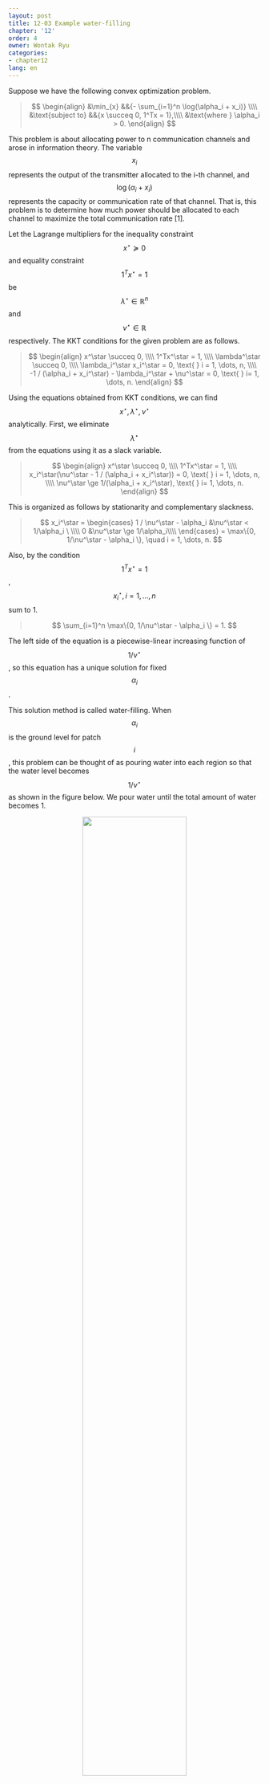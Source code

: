 ```yaml
---
layout: post
title: 12-03 Example water-filling
chapter: '12'
order: 4
owner: Wontak Ryu
categories:
- chapter12
lang: en
---
```


<script type="text/x-mathjax-config">
MathJax.Hub.Config({
    displayAlign: "center"
});
</script>

Suppose we have the following convex optimization problem.

>$$
>\begin{align}
>    &\min_{x} &&{- \sum_{i=1}^n \log(\alpha_i + x_i)} \\\\
>    &\text{subject to} &&{x \succeq 0, 1^Tx = 1},\\\\
>&\text{where } \alpha_i > 0.
>\end{align}
>$$

This problem is about allocating power to n communication channels and arose in information theory. The variable $$x_i$$ represents the output of the transmitter allocated to the i-th channel, and $$\log(\alpha_i + x_i)$$ represents the capacity or communication rate of that channel. That is, this problem is to determine how much power should be allocated to each channel to maximize the total communication rate [1].

Let the Lagrange multipliers for the inequality constraint $$x^\star \succeq 0$$ and equality constraint $$1^Tx^\star = 1$$ be $$\lambda^\star \in \mathbb{R}^n$$ and $$\nu^\star \in \mathbb{R}$$ respectively. The KKT conditions for the given problem are as follows.
>$$
>\begin{align}
>x^\star \succeq 0, \\\\
>1^Tx^\star = 1, \\\\
>\lambda^\star \succeq 0, \\\\
>\lambda_i^\star x_i^\star = 0, \text{    } i = 1, \dots, n, \\\\
> -1 / (\alpha_i + x_i^\star) - \lambda_i^\star + \nu^\star = 0,  \text{    } i= 1, \dots, n.
>\end{align}
> $$

Using the equations obtained from KKT conditions, we can find $$x^\star, \lambda^\star, \nu^\star$$ analytically. First, we eliminate $$\lambda^\star$$ from the equations using it as a slack variable.
>$$
>\begin{align}
>x^\star \succeq 0, \\\\
>1^Tx^\star = 1, \\\\
>x_i^\star(\nu^\star - 1 / (\alpha_i + x_i^\star)) = 0, \text{    } i = 1, \dots, n, \\\\
> \nu^\star \ge 1/(\alpha_i + x_i^\star),  \text{    } i= 1, \dots, n.
>\end{align}
> $$

This is organized as follows by stationarity and complementary slackness.
> $$
> x_i^\star = 
> \begin{cases}
> 1 / \nu^\star - \alpha_i &\nu^\star < 1/\alpha_i \ \\\\
> 0 &\nu^\star \ge 1/\alpha_i\\\\
> \end{cases}
> = \max\{0, 1/\nu^\star - \alpha_i \}, \quad i = 1, \dots, n.
> $$

Also, by the condition $$1^T x^\star = 1$$, $$x_i^\star, i = 1, \dots, n$$ sum to 1.
> $$
> \sum_{i=1}^n \max\{0, 1/\nu^\star - \alpha_i \} = 1.
> $$

The left side of the equation is a piecewise-linear increasing function of $$1/\nu^\star$$, so this equation has a unique solution for fixed $$\alpha_i$$.

This solution method is called water-filling. When $$\alpha_i$$ is the ground level for patch $$i$$, this problem can be thought of as pouring water into each region so that the water level becomes $$1/\nu^\star$$ as shown in the figure below. We pour water until the total amount of water becomes 1.

<figure class="image" style="align: center;">
<p align="center">
 <img src="{{ site.baseurl}}/img/chapter_img/chapter12/water-fill.png" alt="" width="70%" height="70%">
 <figcaption style="text-align: center;">[Fig1] Illustration of water-filling algorithm [1]</figcaption>
</p>
</figure>
